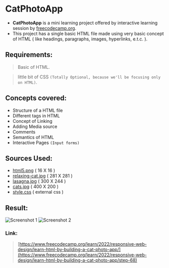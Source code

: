 # CatPhotoApp

- **CatPhotoApp** is a mini learning project offered by interactive learning session by [freecodecamp.org](https://www.freecodecamp.org/learn/).
- This project has a single basic HTML file made using very basic concept of HTML ( like headings, paragraphs, images, hyperlinks, e.t.c. ).

## Requirements: 

> Basic of HTML.

> little bit of CSS `(Totally Optional, because we'll be focusing only on HTML)`.

## Concepts covered:
 - Structure of a HTML file
 - Different tags in HTML
 - Concept of Linking
 - Adding Media source
 - Comments
 - Semantics of HTML
 - Interactive Pages `(Input forms)`

## Sources Used:
 - [html5.png](https://github.com/iamwatchdogs/FSWD_hands_on/blob/main/Front-end/HTML_CSS/Project/1.CatPhotoApp/src/html5.png) ( 16 X 16 )
 - [relaxing-cat.jpg](https://github.com/iamwatchdogs/FSWD_hands_on/blob/main/Front-end/HTML_CSS/Project/1.CatPhotoApp/src/relaxing-cat.jpg) ( 281 X 281 )
 - [lasagna.jpg](https://github.com/iamwatchdogs/FSWD_hands_on/blob/main/Front-end/HTML_CSS/Project/1.CatPhotoApp/src/lasagna.jpg) ( 300 X 244 )
 - [cats.jpg](https://github.com/iamwatchdogs/FSWD_hands_on/blob/main/Front-end/HTML_CSS/Project/1.CatPhotoApp/src/cats.jpg) ( 400 X 200 )
 - [style.css](https://github.com/iamwatchdogs/FSWD_hands_on/blob/main/Front-end/HTML_CSS/Project/1.CatPhotoApp/src/style.css) ( external css )

## Result:
![Screenshot 1](https://github.com/iamwatchdogs/FSWD_hands_on/blob/main/Front-end/HTML_CSS/Project/1.CatPhotoApp/output/1.png)
![Screenshot 2](https://github.com/iamwatchdogs/FSWD_hands_on/blob/main/Front-end/HTML_CSS/Project/1.CatPhotoApp/output/2.png)

### Link:
> [https://www.freecodecamp.org/learn/2022/responsive-web-design/learn-html-by-building-a-cat-photo-app/](https://www.freecodecamp.org/learn/2022/responsive-web-design/learn-html-by-building-a-cat-photo-app/step-68)
